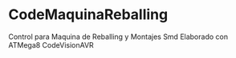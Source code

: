 # CodeMaquinaReballing
Control para Maquina de Reballing y Montajes Smd Elaborado con ATMega8 CodeVisionAVR

